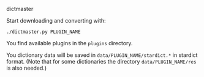 dictmaster

Start downloading and converting with:

    ./dictmaster.py PLUGIN_NAME
    
You find available plugins in the `plugins` directory.

You dictionary data will be saved in `data/PLUGIN_NAME/stardict.*` in
stardict format.
(Note that for some dictionaries the directory `data/PLUGIN_NAME/res` is also
needed.)
